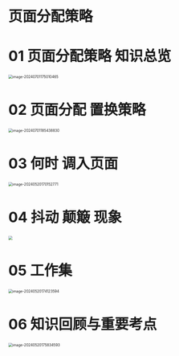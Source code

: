 # 页面分配策略





# 01 页面分配策略 知识总览

<img src="https://cvp.oss-cn-shanghai.aliyuncs.com/picgo/202407011750598.png" alt="image-20240701175010465" style="zoom:50%;" />



# 02 页面分配 置换策略

<img src="https://cvp.oss-cn-shanghai.aliyuncs.com/picgo/202407011854704.png" alt="image-20240701185438830" style="zoom:50%;" />



# 03 何时 调入页面

<img src="https://cvp.oss-cn-shanghai.aliyuncs.com/picgo/202405201701219.png" alt="image-20240520170152771" style="zoom:50%;" />



# 04 抖动 颠簸 现象

<img src="https://cvp.oss-cn-shanghai.aliyuncs.com/picgo/202405201714054.png" style="zoom:50%;" />



# 05 工作集

<img src="https://cvp.oss-cn-shanghai.aliyuncs.com/picgo/202405201741753.png" alt="image-20240520174123594" style="zoom:50%;" />



# 06 知识回顾与重要考点

<img src="https://cvp.oss-cn-shanghai.aliyuncs.com/picgo/202405201758839.png" alt="image-20240520175834593" style="zoom:50%;" />